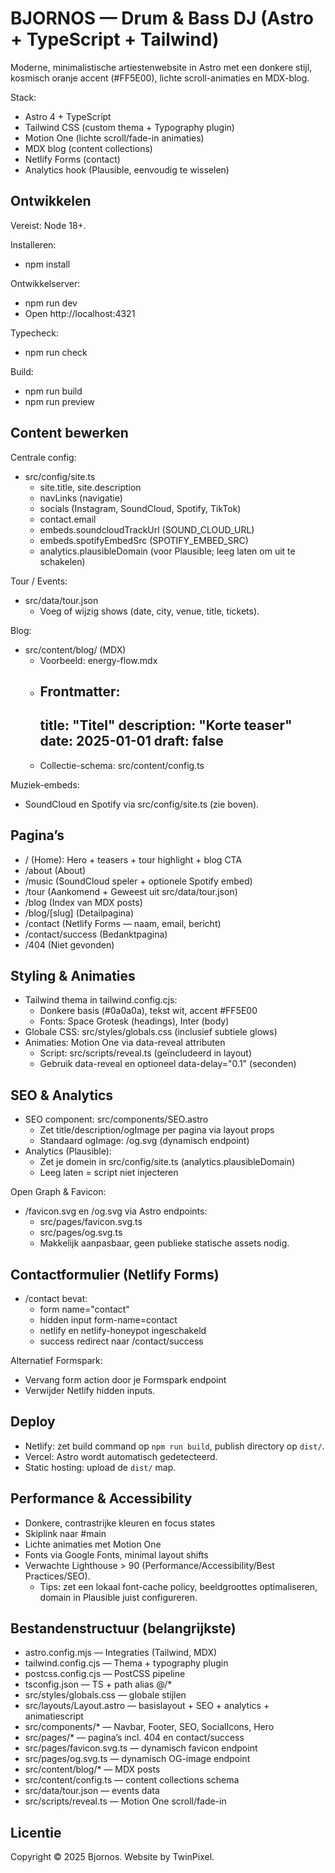 # BJORNOS — Drum & Bass DJ (Astro + TypeScript + Tailwind)

Moderne, minimalistische artiestenwebsite in Astro met een donkere stijl, kosmisch oranje accent (#FF5E00), lichte scroll-animaties en MDX-blog.

Stack:
- Astro 4 + TypeScript
- Tailwind CSS (custom thema + Typography plugin)
- Motion One (lichte scroll/fade-in animaties)
- MDX blog (content collections)
- Netlify Forms (contact)
- Analytics hook (Plausible, eenvoudig te wisselen)

## Ontwikkelen

Vereist: Node 18+.

Installeren:
- npm install

Ontwikkelserver:
- npm run dev
- Open http://localhost:4321

Typecheck:
- npm run check

Build:
- npm run build
- npm run preview

## Content bewerken

Centrale config:
- src/config/site.ts
  - site.title, site.description
  - navLinks (navigatie)
  - socials (Instagram, SoundCloud, Spotify, TikTok)
  - contact.email
  - embeds.soundcloudTrackUrl (SOUND_CLOUD_URL)
  - embeds.spotifyEmbedSrc (SPOTIFY_EMBED_SRC)
  - analytics.plausibleDomain (voor Plausible; leeg laten om uit te schakelen)

Tour / Events:
- src/data/tour.json
  - Voeg of wijzig shows (date, city, venue, title, tickets).

Blog:
- src/content/blog/ (MDX)
  - Voorbeeld: energy-flow.mdx
  - Frontmatter:
    ---
    title: "Titel"
    description: "Korte teaser"
    date: 2025-01-01
    draft: false
    ---
  - Collectie-schema: src/content/config.ts

Muziek-embeds:
- SoundCloud en Spotify via src/config/site.ts (zie boven).

## Pagina’s

- / (Home): Hero + teasers + tour highlight + blog CTA
- /about (About)
- /music (SoundCloud speler + optionele Spotify embed)
- /tour (Aankomend + Geweest uit src/data/tour.json)
- /blog (Index van MDX posts)
- /blog/[slug] (Detailpagina)
- /contact (Netlify Forms — naam, email, bericht)
- /contact/success (Bedanktpagina)
- /404 (Niet gevonden)

## Styling & Animaties

- Tailwind thema in tailwind.config.cjs:
  - Donkere basis (#0a0a0a), tekst wit, accent #FF5E00
  - Fonts: Space Grotesk (headings), Inter (body)
- Globale CSS: src/styles/globals.css (inclusief subtiele glows)
- Animaties: Motion One via data-reveal attributen
  - Script: src/scripts/reveal.ts (geïncludeerd in layout)
  - Gebruik data-reveal en optioneel data-delay="0.1" (seconden)

## SEO & Analytics

- SEO component: src/components/SEO.astro
  - Zet title/description/ogImage per pagina via layout props
  - Standaard ogImage: /og.svg (dynamisch endpoint)
- Analytics (Plausible):
  - Zet je domein in src/config/site.ts (analytics.plausibleDomain)
  - Leeg laten = script niet injecteren

Open Graph & Favicon:
- /favicon.svg en /og.svg via Astro endpoints:
  - src/pages/favicon.svg.ts
  - src/pages/og.svg.ts
  - Makkelijk aanpasbaar, geen publieke statische assets nodig.

## Contactformulier (Netlify Forms)

- /contact bevat:
  - form name="contact"
  - hidden input form-name=contact
  - netlify en netlify-honeypot ingeschakeld
  - success redirect naar /contact/success

Alternatief Formspark:
- Vervang form action door je Formspark endpoint
- Verwijder Netlify hidden inputs.

## Deploy

- Netlify: zet build command op `npm run build`, publish directory op `dist/`.
- Vercel: Astro wordt automatisch gedetecteerd.
- Static hosting: upload de `dist/` map.

## Performance & Accessibility

- Donkere, contrastrijke kleuren en focus states
- Skiplink naar #main
- Lichte animaties met Motion One
- Fonts via Google Fonts, minimal layout shifts
- Verwachte Lighthouse > 90 (Performance/Accessibility/Best Practices/SEO).
  - Tips: zet een lokaal font-cache policy, beeldgroottes optimaliseren, domain in Plausible juist configureren.

## Bestandenstructuur (belangrijkste)

- astro.config.mjs — Integraties (Tailwind, MDX)
- tailwind.config.cjs — Thema + typography plugin
- postcss.config.cjs — PostCSS pipeline
- tsconfig.json — TS + path alias @/*
- src/styles/globals.css — globale stijlen
- src/layouts/Layout.astro — basislayout + SEO + analytics + animatiescript
- src/components/* — Navbar, Footer, SEO, SocialIcons, Hero
- src/pages/* — pagina’s incl. 404 en contact/success
- src/pages/favicon.svg.ts — dynamisch favicon endpoint
- src/pages/og.svg.ts — dynamisch OG-image endpoint
- src/content/blog/* — MDX posts
- src/content/config.ts — content collections schema
- src/data/tour.json — events data
- src/scripts/reveal.ts — Motion One scroll/fade-in

## Licentie

Copyright © 2025 Bjornos. Website by TwinPixel.
